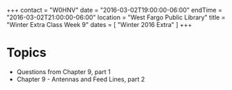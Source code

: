 +++
contact = "W0HNV"
date = "2016-03-02T19:00:00-06:00"
endTime = "2016-03-02T21:00:00-06:00"
location = "West Fargo Public Library"
title = "Winter Extra Class Week 9"
dates = [ "Winter 2016 Extra" ]
+++

# Topics

* Questions from Chapter 9, part 1
* Chapter 9 - Antennas and Feed Lines, part 2

